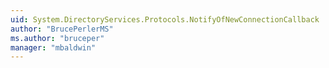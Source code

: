 ```yaml
---
uid: System.DirectoryServices.Protocols.NotifyOfNewConnectionCallback
author: "BrucePerlerMS"
ms.author: "bruceper"
manager: "mbaldwin"
---
```

